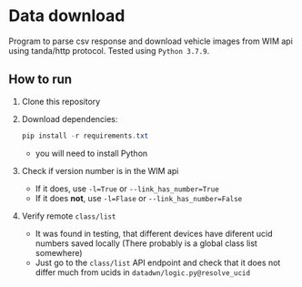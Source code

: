 # Data download

Program to parse csv response and download vehicle images from WIM api using tanda/http protocol.
Tested using `Python 3.7.9`.

## How to run

1. Clone this repository
1. Download dependencies:

    ```powershell
    pip install -r requirements.txt
    ```

    - you will need to install Python

1. Check if version number is in the WIM api
   - If it does, use `-l=True` or `--link_has_number=True`
   - If it does **not**, use `-l=Flase` or `--link_has_number=False`

1. Verify remote `class/list`
   - It was found in testing, that different devices have diferent ucid numbers saved locally (There probably is a global class list somewhere)
   - Just go to the `class/list` API endpoint and check that it does not differ much from ucids in `datadwn/logic.py@resolve_ucid`
